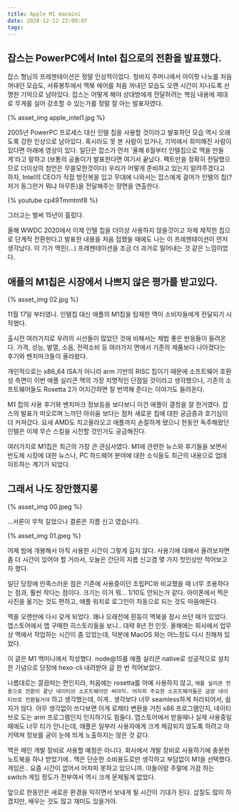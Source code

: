 ```yaml
---
title: Apple M1 macmini
date: 2020-12-12 22:09:07
tags:
---
```


## 잡스는 PowerPC에서 Intel 칩으로의 전환을 발표했다.

잡스 형님의 프레젠테이션은 정말 인상적이었다. 청바지 주머니에서 아이팟 나노를 처음 꺼내던 모습도, 서류봉투에서 맥북 에어를 처음 꺼내던 모습도 오랜 시간이 지나도록 선명한 기억으로 남아있다. 잡스는 어떻게 해야 상대방에게 전달하려는 핵심 내용에 제대로 무게를 실어 강조할 수 있는가를 정말 잘 아는 발표자였다.

{% asset_img apple_intel1.jpg %}

2005년 PowerPC 프로세스 대신 인텔 칩을 사용할 것이라고 발표하던 모습 역시 오래도록 강한 인상으로 남아있다. 혹시라도 못 본 사람이 있거나, 기억에서 희미해진 사람이 있다면 아래에 영상이 있다. 일단은 잡스가 먼저 '올해 6월부터 인텔칩으로 맥을 만들게'라고 말하고 (보통의 공돌이가 발표한다면 여기서 끝났다. 팩트만을 정확히 전달했으므로 더이상의 첨언은 무쓸모한것이다) 우리가 어떻게 준비하고 있는지 알려주겠다고 하자, Intel의 CEO가 직접 방진복을 입고 무대에 나와서는 잡스에게 걸어가 인텔의 칩(? 저거 동그란거 뭐냐 아무튼)을 전달해주는 장면을 연출한다.

{% youtube cp49Tmmtmf8 %}

그러고는 벌써 15년이 흘렀다.

올해 WWDC 2020에서 이제 인텔 칩을 더이상 사용하지 않을것이고 자체 제작한 칩으로 단계적 전환한다고 발표한 내용을 처음 접했을 때에도 나는 이 프레젠테이션이 먼저 생각났다. 이 기가 맥힌(...) 프레젠테이션을 조금 더 과거로 밀어내는 것 같은 느낌이었다. 



## 애플의 M1칩은 시장에서 나쁘지 않은 평가를 받고있다.

{% asset_img 02.jpg %}

11월 17일 부터였나. 인텔칩 대신 애플의 M1칩을 탑재한 맥이 소비자들에게 전달되기 시작했다. 

출시전 여러가지로 우려의 시선들이 많았던 것에 비해서는 제법 좋은 반응들이 들려온다. 가격, 성능, 발열, 소음, 전력소비 등 여러가지 면에서 기존의 제품보다 나아졌다는 후기와 벤치마크들이 올라왔다. 

개인적으로는 x86_64 ISA가 아니라 arm 기반의 RISC 칩이기 때문에 소프트웨어 호환성 측면이 이번 애플 실리콘 맥의 가장 치명적인 단점일 것이라고 생각했으나, 기존의 소프트웨어들도 Rosetta 2가 어지간하면 잘 번역해 준다는 이야기도 들려온다. 

M1 칩의 사용 후기와 벤치마크 정보등을 보다보니 이건 애플이 결정을 잘 한거였다. 잡스의 발표가 떠오르며 느끼던 아쉬움 보다는 점차 새로운 칩에 대한 궁금증과 호기심이 더 커져갔다. 요새 AMD도 치고올라오고 애플까지 손절하게 됐으니 한동안 독주해왔던 인텔은 이제 무슨 스킬을 시전할 것인가도 궁금해진다.

여러가지로 M1칩은 최근의 가장 큰 관심사였다. M1에 관련한 뉴스와 후기들을 보면서 반도체 시장에 대한 뉴스나, PC 하드웨어 분야에 대한 소식들도 최근의 내용으로 업데이트하는 계기가 되었다.



## 그래서 나도 장만했지롱

{% asset_img 00.jpeg %}

...서론이 무척 길었으나 결론은 지름 신고 였습니다. 

{% asset_img 01.jpeg %}

어제 밤에 개봉해서 아직 사용한 시간이 그렇게 길지 않다. 사용기에 대해서 올려보자면 좀 더 시간이 있어야 할 거라서, 오늘은 간단히 지름 신고겸 몇 가지 첫인상만 적어보고자 했다.

일단 당장에 만족스러운 점은 기존에 사용중이던 조립PC와 비교했을 때 너무 조용하다는 점과, 훨씬 작다는 점이다. 크기는 이거 뭐... 1/10도 안되는거 같다. 아이폰에서 찍은 사진을 옮기는 것도 편하고, 애플 워치로 로그인이 자동으로 되는 것도 마음에든다. 

맥을 오랜만에 다시 갖게 되었다. 꽤나 오래전에 흰둥이 맥북을 잠시 쓰던 때가 있었다. 앱스토어에서 앱 구매한 히스토리들을 보니.. 대략 8년 전 인듯. 올해에는 회사에서 업무상 맥에서 작업하는 시간이 좀 있었는데, 덕분에 MacOS 와는 어느정도 다시 친해져 있었다.

이 글은 M1 맥미니에서 작성했다. node@15를 애플 실리콘 native로 성공적으로 설치한 기념으로  당장에 hexo-cli 내려받아 글 한 번 적어보았다. 

나름대로는 깔끔떠는 편인지라, 처음에는 rosetta를 아예 사용하지 않고, `애플 실리콘 전용으로 전환이 끝난 네이티브 소프트웨어만 써야지. 어차피 주요한 소프트웨어들은 금방 네이티브로 전환될거야` 하고 생각했는데, 이게.. 생각보다 너무 seamless하게 처리되어서, 쉽지가 않다. 아무 생각없이 쓰다보면 이게 로제타 변환을 거친 x86 프로그램인지, 네이티브로 도는 arm 프로그램인지 인지하기도 힘들다. 앱스토어에서 받을때나 실제 사용중일 때에도 너무 티가 안나는데, 애플은 일부러 사용자에게 크게 체감되지 않도록 하려고 아키텍쳐 정보를 굳이 눈에 띄게 노출하지는 않은 것 같다. 

맥은 메인 개발 장비로 사용할 예정은 아니다. 회사에서 개발 장비로 사용하기에 충분한 노트북을 하나 받았기에.. 맥은 단순한 소비용도로만 생각하고 부담없이 M1을 선택했다. 게임은.. 요즘 시간이 없어서 어차피 못하고 있으니까. 아들이랑 주말에 가끔 하는 switch 게임 정도가 전부여서 역시 크게 문제될게 없었다.

앞으로 한동안은 새로운 환경을 익히면서 보내게 될 시간이 기대가 된다. 삽질도 많이 하겠지만, 배우는 것도 많고 재미도 있을거야.
